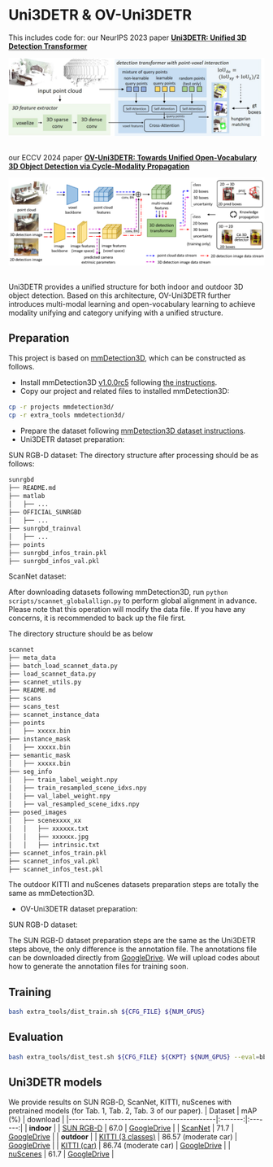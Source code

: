 
# Uni3DETR & OV-Uni3DETR

This includes code for:
our NeurIPS 2023 paper
[**Uni3DETR: Unified 3D Detection Transformer**](https://arxiv.org/pdf/2310.05699)

<div align="center">
  <img src="docs/uni3detr.png"/>
</div><br/>

our ECCV 2024 paper
[**OV-Uni3DETR: Towards Unified Open-Vocabulary 3D Object Detection via Cycle-Modality Propagation**](https://arxiv.org/pdf/2403.19580)

<div align="center">
  <img src="docs/ovuni3detr.png"/>
</div><br/>

Uni3DETR provides a unified structure for both indoor and outdoor 3D object detection.
Based on this architecture, OV-Uni3DETR further introduces multi-modal learning and open-vocabulary learning to achieve modality unifying and category unifying with a unified structure.

## Preparation
This project is based on [mmDetection3D](https://github.com/open-mmlab/mmdetection3d), which can be constructed as follows.
* Install mmDetection3D [v1.0.0rc5](https://github.com/open-mmlab/mmdetection3d/tree/v1.0.0rc5) following [the instructions](https://github.com/open-mmlab/mmdetection3d/blob/v1.0.0rc5/docs/getting_started.md).
* Copy our project and related files to installed mmDetection3D:
```bash
cp -r projects mmdetection3d/
cp -r extra_tools mmdetection3d/
```
* Prepare the dataset following [mmDetection3D dataset instructions](https://github.com/open-mmlab/mmdetection3d/tree/v1.0.0rc5/docs/en/datasets).
* Uni3DETR dataset preparation:
  
SUN RGB-D dataset:
The directory structure after processing should be as follows:
```
sunrgbd
├── README.md
├── matlab
│   ├── ...
├── OFFICIAL_SUNRGBD
│   ├── ...
├── sunrgbd_trainval
│   ├── ...
├── points
├── sunrgbd_infos_train.pkl
├── sunrgbd_infos_val.pkl
```
ScanNet dataset:

After downloading datasets following mmDetection3D, run ``python scripts/scannet_globalallign.py`` to perform global alignment in advance. Please note that this operation will modify the data file. If you have any concerns, it is recommended to back up the file first.

The directory structure should be as below

```
scannet
├── meta_data
├── batch_load_scannet_data.py
├── load_scannet_data.py
├── scannet_utils.py
├── README.md
├── scans
├── scans_test
├── scannet_instance_data
├── points
│   ├── xxxxx.bin
├── instance_mask
│   ├── xxxxx.bin
├── semantic_mask
│   ├── xxxxx.bin
├── seg_info
│   ├── train_label_weight.npy
│   ├── train_resampled_scene_idxs.npy
│   ├── val_label_weight.npy
│   ├── val_resampled_scene_idxs.npy
├── posed_images
│   ├── scenexxxx_xx
│   │   ├── xxxxxx.txt
│   │   ├── xxxxxx.jpg
│   │   ├── intrinsic.txt
├── scannet_infos_train.pkl
├── scannet_infos_val.pkl
├── scannet_infos_test.pkl
```

The outdoor KITTI and nuScenes datasets preparation steps are totally the same as mmDetection3D.

* OV-Uni3DETR dataset preparation:

SUN RGB-D dataset:

The SUN RGB-D dataset preparation steps are the same as the Uni3DETR steps above, the only difference is the annotation file. The annotations file can be downloaded directly from [GoogleDrive](https://drive.google.com/drive/folders/1ljh6quUw5gLyHbQiY68HDGtY6QLp_d6e?usp=sharing). We will upload codes about how to generate the annotation files for training soon.


## Training
```bash
bash extra_tools/dist_train.sh ${CFG_FILE} ${NUM_GPUS}
```

## Evaluation
```bash
bash extra_tools/dist_test.sh ${CFG_FILE} ${CKPT} ${NUM_GPUS} --eval=bbox
```

## Uni3DETR models
We provide results on SUN RGB-D, ScanNet, KITTI, nuScenes with pretrained models (for Tab. 1, Tab. 2, Tab. 3 of our paper).
|  Dataset                                    | mAP (%) | download | 
|---------------------------------------------|:-------:|:-------:|
| **indoor** |
| [SUN RGB-D](projects/configs/uni3detr/uni3detr_sunrgbd.py) | 67.0 | [GoogleDrive](https://drive.google.com/drive/folders/1ljh6quUw5gLyHbQiY68HDGtY6QLp_d6e?usp=sharing) |
| [ScanNet](projects/configs/uni3detr/uni3detr_scannet_large.py) | 71.7 | [GoogleDrive](https://drive.google.com/drive/folders/1ljh6quUw5gLyHbQiY68HDGtY6QLp_d6e?usp=sharing) |
| **outdoor** |
| [KITTI (3 classes)](projects/configs/uni3detr/uni3detr_kitti_car.py) | 86.57 (moderate car) | [GoogleDrive](https://drive.google.com/drive/folders/1ljh6quUw5gLyHbQiY68HDGtY6QLp_d6e?usp=sharing) |
| [KITTI (car)](projects/configs/uni3detr/uni3detr_kitti_3classes.py) | 86.74 (moderate car) | [GoogleDrive](https://drive.google.com/drive/folders/1ljh6quUw5gLyHbQiY68HDGtY6QLp_d6e?usp=sharing) |
| [nuScenes](projects/configs/uni3detr/uni3detr_nuscenes.py) | 61.7 | [GoogleDrive](https://drive.google.com/drive/folders/1ljh6quUw5gLyHbQiY68HDGtY6QLp_d6e?usp=sharing) |

